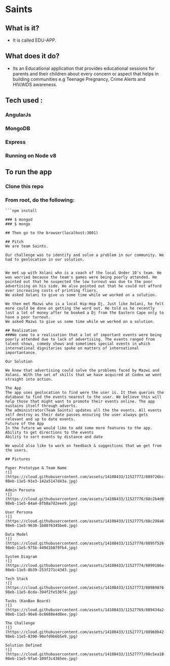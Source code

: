 # Saints
## What is it?
* It is called EDU-APP. 

## What does it do?
* Its an Educational application that provides educational sessions for parents and their children about every concern or aspect that helps in building communities e.g Teenage Pregnancy, Crime Alerts and HIV/AIDS awareness.


## Tech used :
### AngularJs
### MongoDB
### Express
### Running on Node v8
## To run the app
### Clone this repo
### From root, do the following:
```mongoimport --db saints_db --collection events --file data.json --jsonArray
```npm install

### $ mongod 
### $ mongo

## Then go to the browser(localhost:3001)

## Pitch
We are team Saints. 

Our challenge was to identify and solve a problem in our community. We had to geolocation in our solution.


We met up with Xolani who is a coach of the local Under 10's team. He was worried because the team's games were being poorly attended. He pointed out that he suspected the low turnout was due to the poor advertising on his side. He also pointed out that he could not afford ever increasing costs of printing fliers. 
We asked Xolani to give us some time while we worked on a solution.

We then met Mazwi who is a local Hip-Hop Dj. Just like Xolani, he felt more could be done on getting the word out. He told us he recently lost a lot of money after he booked a Dj from the Eastern Cape only to have a poor turnout.
We asked Mazwi to give us some time while we worked on a solution.

## Realization
###We came to a realisation that a lot of important events were being poorly attended due to lack of advertising. The events ranged from talent shows, comedy shows and sometimes special events in which international dignitaries spoke on matters of international importantance.

Our Solution

We knew that advertising could solve the problems faced by Mazwi and Xolani. With the set of skills that we have acquired at Codex we went straight into action. 

The App
The app uses geolocation to find were the user is. It then queries the database to find the events nearest to the user. We believe this will help those that might want to promote their events online. The app sustains itself through adverts. 
The administrator(Team Saints) updates all the the events. All events self destroy as their date passes ensuring the user always gets relevant and up to date events.
Future of the App
In the future we would like to add some more features to the app.
Ability to get directions to the events
Ability to sort events by distance and date

We would also like to work on feedback & suggestions that we get from the users.

## Pictures

Paper Prototype & Team Name
![](https://cloud.githubusercontent.com/assets/14108433/11527772/889726bc-98eb-11e5-91e3-142a5147d43a.jpg)

Admin Persona
![](https://cloud.githubusercontent.com/assets/14108433/11527776/88c2b4d0-98eb-11e5-84a4-8fb8a7d2eee9.jpg)

User Persona
![](https://cloud.githubusercontent.com/assets/14108433/11527775/88c298a6-98eb-11e5-9630-1b8076345be6.jpg)

Data Model
![](https://cloud.githubusercontent.com/assets/14108433/11527770/8895f526-98eb-11e5-975b-449d1b8f9fb4.jpg)

System Diagram
![](https://cloud.githubusercontent.com/assets/14108433/11527774/8899186e-98eb-11e5-8b39-253f271c43d3.jpg)

Tech Stack
![](https://cloud.githubusercontent.com/assets/14108433/11527773/88989876-98eb-11e5-8cda-394f2fe536f4.jpg)

Tasks (KanBan Board)
![](https://cloud.githubusercontent.com/assets/14108433/11527769/889434a2-98eb-11e5-96e8-bc6688e4d8ee.jpg)

The Challenge
![](https://cloud.githubusercontent.com/assets/14108433/11527771/88960b42-98eb-11e5-8390-90efd9b6b5e9.jpg)

Solution Defined
![](https://cloud.githubusercontent.com/assets/14108433/11527777/88c5ea10-98eb-11e5-9fa4-109f3c4365ee.jpg)


